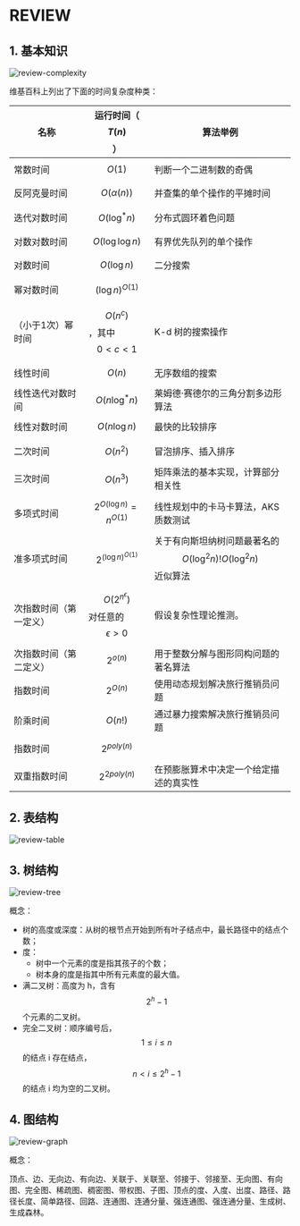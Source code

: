 # REVIEW

## 1. 基本知识

![review-complexity](../../.gitbook/assets/review-complexity.svg)

维基百科上列出了下面的时间复杂度种类：

| 名称          | 运行时间（$${\displaystyle T(n)}$$）                                | 算法举例                                                              |
| ----------- | ------------------------------------------------------------- | ----------------------------------------------------------------- |
| 常数时间        | $${\displaystyle O(1)}$$                                      | 判断一个二进制数的奇偶                                                       |
| 反阿克曼时间      | $${\displaystyle O(\alpha (n))}$$                             | 并查集的单个操作的平摊时间                                                     |
| 迭代对数时间      | $${\displaystyle O(\log ^{*}n)}$$                             | 分布式圆环着色问题                                                         |
| 对数对数时间      | $${\displaystyle O(\log \log n)}$$                            | 有界优先队列的单个操作                                                       |
| 对数时间        | $${\displaystyle O(\log n)}$$                                 | 二分搜索                                                              |
| 幂对数时间       | $${\displaystyle (\log n)^{O(1)}}$$                           |                                                                   |
| （小于1次）幂时间   | $${\displaystyle O(n^{c})}$$，其中$${\displaystyle 0<c<1}$$      | K-d 树的搜索操作                                                        |
| 线性时间        | $${\displaystyle O(n)}$$                                      | 无序数组的搜索                                                           |
| 线性迭代对数时间    | $${\displaystyle O(n\log ^{*}n)}$$                            | 莱姆德·赛德尔的三角分割多边形算法                                                 |
| 线性对数时间      | $${\displaystyle O(n\log n)}$$                                | 最快的比较排序                                                           |
| 二次时间        | $${\displaystyle O(n^{2})}$$                                  | 冒泡排序、插入排序                                                         |
| 三次时间        | $${\displaystyle O(n^{3})}$$                                  | 矩阵乘法的基本实现，计算部分相关性                                                 |
| 多项式时间       | $${\displaystyle 2^{O(\log n)}=n^{O(1)}}$$                    | 线性规划中的卡马卡算法，AKS 质数测试                                              |
| 准多项式时间      | $${\displaystyle 2^{(\log n)^{O(1)}}}$$                       | 关于有向斯坦纳树问题最著名的$${\displaystyle O(\log ^{2}n)}!O(\log ^{2}n)$$近似算法 |
| 次指数时间（第一定义） | $${\displaystyle O(2^{n^{\epsilon }})}$$对任意的$$\epsilon > 0​$$ | 假设复杂性理论推测。                                                        |
| 次指数时间（第二定义） | $$2^{o(n)}$$                                                  | 用于整数分解与图形同构问题的著名算法                                                |
| 指数时间        | $$2^{O(n)}$$                                                  | 使用动态规划解决旅行推销员问题                                                   |
| 阶乘时间        | $$O(n!)$$                                                     | 通过暴力搜索解决旅行推销员问题                                                   |
| 指数时间        | $$2^{poly(n)}$$                                               |                                                                   |
| 双重指数时间      | $$2^{2poly(n)}$$                                              | 在预膨胀算术中决定一个给定描述的真实性                                               |

## 2. 表结构

![review-table](../../.gitbook/assets/review-table.svg)

## 3. 树结构

![review-tree](../../.gitbook/assets/review-tree.svg)

概念：

* 树的高度或深度：从树的根节点开始到所有叶子结点中，最长路径中的结点个数；
* 度：
  * 树中一个元素的度是指其孩子的个数；
  * 树本身的度是指其中所有元素度的最大值。
* 满二叉树：高度为 h，含有 $$2^h - 1$$ 个元素的二叉树。
* 完全二叉树：顺序编号后，$$1 \le i \le n$$ 的结点 i 存在结点，$$n \lt i \le 2^h - 1$$ 的结点 i 均为空的二叉树。

## 4. 图结构

![review-graph](<../../.gitbook/assets/review-graph (1).svg>)

概念：

顶点、边、无向边、有向边、关联于、关联至、邻接于、邻接至、无向图、有向图、完全图、稀疏图、稠密图、带权图、子图、顶点的度、入度、出度、路径、路径长度、简单路径、回路、连通图、连通分量、强连通图、强连通分量、生成树、生成森林。
